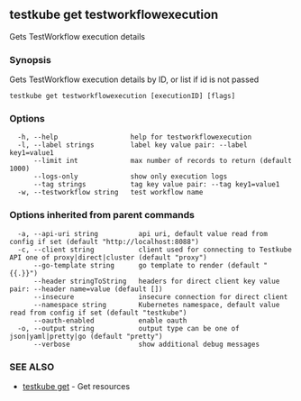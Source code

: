 ## testkube get testworkflowexecution

Gets TestWorkflow execution details

### Synopsis

Gets TestWorkflow execution details by ID, or list if id is not passed

```
testkube get testworkflowexecution [executionID] [flags]
```

### Options

```
  -h, --help                  help for testworkflowexecution
  -l, --label strings         label key value pair: --label key1=value1
      --limit int             max number of records to return (default 1000)
      --logs-only             show only execution logs
      --tag strings           tag key value pair: --tag key1=value1
  -w, --testworkflow string   test workflow name
```

### Options inherited from parent commands

```
  -a, --api-uri string          api uri, default value read from config if set (default "http://localhost:8088")
  -c, --client string           client used for connecting to Testkube API one of proxy|direct|cluster (default "proxy")
      --go-template string      go template to render (default "{{.}}")
      --header stringToString   headers for direct client key value pair: --header name=value (default [])
      --insecure                insecure connection for direct client
      --namespace string        Kubernetes namespace, default value read from config if set (default "testkube")
      --oauth-enabled           enable oauth
  -o, --output string           output type can be one of json|yaml|pretty|go (default "pretty")
      --verbose                 show additional debug messages
```

### SEE ALSO

* [testkube get](testkube_get.md)	 - Get resources

